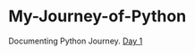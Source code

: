 # My-Journey-of-Python
Documenting Python Journey.
[Day 1](https://github.com/Shailejaa/My-Journey-of-Python/blob/main/Day%201.md)
